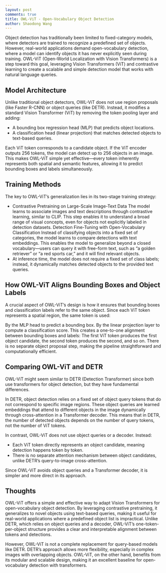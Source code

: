 ```yaml
---
layout: post
comments: true
title: OWL-ViT - Open-Vocabulary Object Detection
author: Shaodong Wang
---
```


Object detection has traditionally been limited to fixed-category models, where detectors are trained to recognize a predefined set of objects. However, real-world applications demand open-vocabulary detection, where a model can identify objects it has never explicitly seen during training. OWL-ViT (Open-World Localization with Vision Transformers) is a step toward this goal, leveraging Vision Transformers (ViT) and contrastive learning to create a scalable and simple detection model that works with natural language queries.

## Model Architecture
Unlike traditional object detectors, OWL-ViT does not use region proposals (like Faster R-CNN) or object queries (like DETR). Instead, it modifies a standard Vision Transformer (ViT) by removing the token pooling layer and adding:

- A bounding box regression head (MLP) that predicts object locations.
- A classification head (linear projection) that matches detected objects to text-based queries.

Each ViT token corresponds to a candidate object. If the ViT encoder outputs 256 tokens, the model can detect up to 256 objects in an image. This makes OWL-ViT simple yet effective—every token inherently represents both spatial and semantic features, allowing it to predict bounding boxes and labels simultaneously.

## Training Methods
The key to OWL-ViT’s generalization lies in its two-stage training strategy:

- Contrastive Pretraining on Large-Scale Image-Text Data
The model learns to associate images and text descriptions through contrastive learning, similar to CLIP. This step enables it to understand a broad range of visual concepts, even for objects not explicitly labeled in detection datasets.
Detection Fine-Tuning with Open-Vocabulary Classification
Instead of classifying objects into a fixed set of categories, the model learns to compare detections with text embeddings. This enables the model to generalize beyond a closed vocabulary—users can query it with free-form text, such as “a golden retriever” or “a red sports car,” and it will find relevant objects.
- At inference time, the model does not require a fixed set of class labels; instead, it dynamically matches detected objects to the provided text queries.

## How OWL-ViT Aligns Bounding Boxes and Object Labels
A crucial aspect of OWL-ViT’s design is how it ensures that bounding boxes and classification labels refer to the same object. Since each ViT token represents a spatial region, the same token is used:

By the MLP head to predict a bounding box.
By the linear projection layer to compute a classification score.
This creates a one-to-one alignment between bounding boxes and labels:
The first ViT token produces the first object candidate, the second token produces the second, and so on. There is no separate object proposal step, making the pipeline straightforward and computationally efficient.

## Comparing OWL-ViT and DETR
OWL-ViT might seem similar to DETR (Detection Transformer) since both use transformers for object detection, but they have fundamental differences.

In DETR, object detection relies on a fixed set of object query tokens that do not correspond to specific image regions. These object queries are learned embeddings that attend to different objects in the image dynamically through cross-attention in a Transformer decoder. This means that in DETR, the number of detected objects depends on the number of query tokens, not the number of ViT tokens.

In contrast, OWL-ViT does not use object queries or a decoder. Instead:

- Each ViT token directly represents an object candidate, meaning detection happens token by token.
- There is no separate attention mechanism between object candidates, unlike DETR’s query-to-image cross-attention.

Since OWL-ViT avoids object queries and a Transformer decoder, it is simpler and more direct in its approach.

## Thoughts
OWL-ViT offers a simple and effective way to adapt Vision Transformers for open-vocabulary object detection. By leveraging contrastive pretraining, it generalizes to novel objects using text-based queries, making it useful for real-world applications where a predefined object list is impractical. Unlike DETR, which relies on object queries and a decoder, OWL-ViT’s one-token-per-object structure provides a clear and interpretable alignment between tokens and detections.

However, OWL-ViT is not a complete replacement for query-based models like DETR. DETR’s approach allows more flexibility, especially in complex images with overlapping objects. OWL-ViT, on the other hand, benefits from its modular and scalable design, making it an excellent baseline for open-vocabulary detection with transformers.
